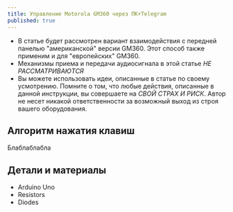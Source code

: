 ```yaml
---
title: Управление Motorola GM360 через ПК+Telegram
published: true
---
```


- В статье будет рассмотрен вариант взаимодействия с передней панелью "американской" версии GM360. Этот способ также применим и для "европейских" GM360.
- Механизмы приема и передачи аудиосигнала в этой статье *НЕ РАССМАТРИВАЮТСЯ*
- Вы можете использовать идеи, описанные в статье по своему усмотрению. Помните о том, что любые действия, описанные в данной инструкции, вы совершаете на *СВОЙ СТРАХ И РИСК*. Автор не несет никакой ответственности за возможный выход из строя вашего оборудования.

## [](#header-2) Алгоритм нажатия клавиш

Блаблаблабла

## [](#header-2) Детали и материалы

- Arduino Uno
- Resistors
- Diodes